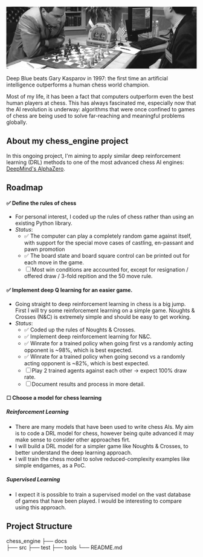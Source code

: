 ![alt text](https://github.com/rvbrooks/chess_engine/blob/main/images/chess_banner_2.png)

Deep Blue beats Gary Kasparov in 1997: the first time an artificial intelligence outperforms a human chess world champion.

Most of my life, it has been a fact that computers outperform even the best human players at chess. This has always fascinated me, especially now that the AI revolution is underway: algorithms that were once confined to games of chess are being used to solve far-reaching and meaningful problems globally.


## About my **chess_engine** project
In this ongoing project, I'm aiming to apply similar deep reinforcement learning (DRL) methods to one of the most advanced chess AI engines: [DeepMind's AlphaZero](https://arxiv.org/pdf/1712.01815.pdf).

## Roadmap

#### ✅ Define the rules of chess
  - For personal interest, I coded up the rules of chess rather than using an existing Python library.
  - *Status*: 
       - ✅ The computer can play a completely random game against itself, with support for the special move cases of castling, en-passant and pawn promotion
       - ✅ The board state and board square control can be printed out for each move in the game.
       - ☐  Most win conditions are accounted for, except for resignation / offered draw / 3-fold repition and the 50 move rule.

#### ✅ Implement deep Q learning for an easier game.
  - Going straight to deep reinforcement learning in chess is a big jump. First I will try some reinforcement learning on a simple game. Noughts & Crosses (N&C) is extremely simple and should be easy to get working.
  - *Status*:
      -  ✅ Coded up the rules of Noughts & Crosses.
      -  ✅ Implement deep reinforcement learning for N&C.
      -  ✅ Winrate for a trained policy when going first vs a randomly acting opponent is ~98%, which is best expected.
      -  ✅ Winrate for a trained policy when going second vs a randomly acting opponent is ~82%, which is best expected.
      -  ☐ Play 2 trained agents against each other -> expect 100% draw rate.
      -  ☐ Document results and process in more detail.

#### ☐ Choose a model for chess learning
##### Reinforcement Learning
 - There are many models that have been used to write chess AIs. My aim is to code a DRL model for chess, however being quite advanced it may make sense to consider other approaches firt.
 - I will build a DRL model for a simpler game like Noughts & Crosses, to better understand the deep learning approach.
 - I will train the chess model to solve reduced-complexity examples like simple endgames, as a PoC.

##### Supervised Learning
 - I expect it is possible to train a supervised model on the vast database of games that have been played. I would be interesting to compare using this approach.


## Project Structure

chess_engine
├── docs   
├── src 
├── test
├── tools
└── README.md

